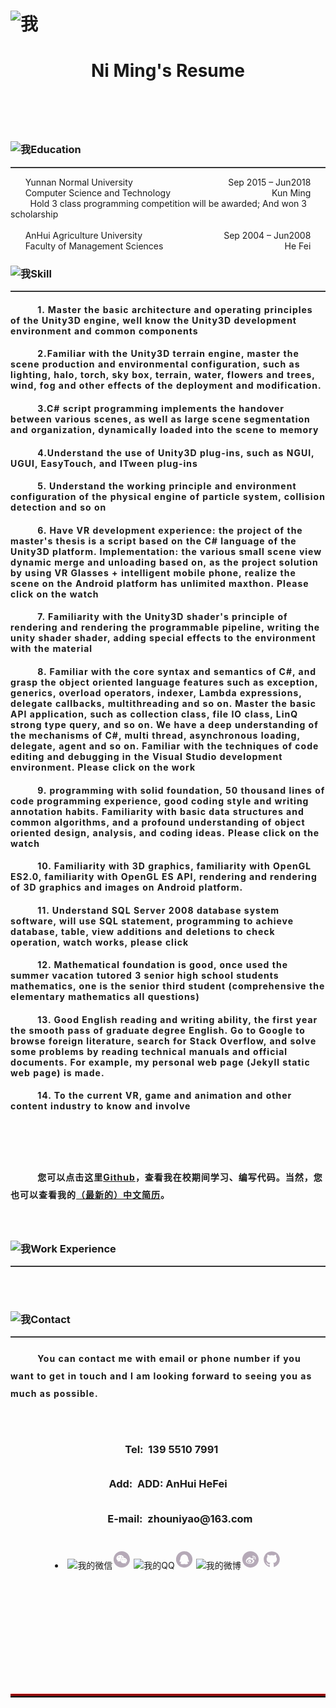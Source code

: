 

<!-- 更新内容-->
<style type="text/css">
h4 {letter-spacing: 1px}
p{line-height:2em;}
</style>
<h1><img src="/niming-resume/Nm_EnglishResume.png" alt="我"></h1>
<h1 class="intro" align="center">Ni Ming's Resume<h1><br>
<h3><img src="/styles/images/me/education.png" alt="我">Education</h3>
<hr style="height:1px;border:none;border-top:1px solid #555555;" />

<div><div style="float: left;">&nbsp;&nbsp;&nbsp;&nbsp;&nbsp;&nbsp;Yunnan Normal University</div><div style="float: right">Sep 2015 – Jun2018&nbsp;&nbsp;&nbsp;&nbsp;&nbsp;&nbsp;</div>
<br>
<div><div style="float: left;">&nbsp;&nbsp;&nbsp;&nbsp;&nbsp;&nbsp;Computer Science and Technology </div><div style="float: right">Kun Ming&nbsp;&nbsp;&nbsp;&nbsp;&nbsp;&nbsp;</div>
<br>
&nbsp;&nbsp;&nbsp;&nbsp;&nbsp;&nbsp;&nbsp;&nbsp;Hold 3 class programming competition will be awarded; And won 3 scholarship
<br><br>
<div><div style="float: left;">&nbsp;&nbsp;&nbsp;&nbsp;&nbsp;&nbsp;AnHui Agriculture University</div><div style="float: right">Sep 2004 – Jun2008&nbsp;&nbsp;&nbsp;&nbsp;&nbsp;&nbsp;</div>
<br>
<div><div style="float: left;">&nbsp;&nbsp;&nbsp;&nbsp;&nbsp;&nbsp;Faculty of Management Sciences </div><div style="float: right">He Fei&nbsp;&nbsp;&nbsp;&nbsp;&nbsp;&nbsp;</div>

<br>
<h3><img src="/styles/images/me/skill.png" alt="我">Skill</h3>
<hr style="height:1px;border:none;border-top:1px solid #555555;" />
<h4>
 &nbsp;&nbsp;&nbsp;&nbsp;&nbsp;&nbsp;&nbsp;&nbsp;&nbsp;&nbsp;1. Master the basic architecture and operating principles of the Unity3D engine, well know the Unity3D development environment and common components</h4>
<h4>
 &nbsp;&nbsp;&nbsp;&nbsp;&nbsp;&nbsp;&nbsp;&nbsp;&nbsp;&nbsp;2.Familiar with the Unity3D terrain engine, master the scene production and environmental configuration, such as lighting, halo, torch, sky box, terrain, water, flowers and trees, wind, fog and other effects of the deployment and modification.</h4>
<h4>
 &nbsp;&nbsp;&nbsp;&nbsp;&nbsp;&nbsp;&nbsp;&nbsp;&nbsp;&nbsp;3.C# script programming implements the handover between various scenes, as well as large scene segmentation and organization, dynamically loaded into the scene to memory</h4>
<h4>
 &nbsp;&nbsp;&nbsp;&nbsp;&nbsp;&nbsp;&nbsp;&nbsp;&nbsp;&nbsp;4.Understand the use of Unity3D plug-ins, such as NGUI, UGUI, EasyTouch, and ITween plug-ins</h4>
<h4>
 &nbsp;&nbsp;&nbsp;&nbsp;&nbsp;&nbsp;&nbsp;&nbsp;&nbsp;&nbsp;5. Understand the working principle and environment configuration of the physical engine of particle system, collision detection and so on</h4>
<h4>
 &nbsp;&nbsp;&nbsp;&nbsp;&nbsp;&nbsp;&nbsp;&nbsp;&nbsp;&nbsp;6. Have VR development experience: the project of the master's thesis is a script based on the C# language of the Unity3D platform. Implementation: the various small scene view dynamic merge and unloading based on, as the project solution by using VR Glasses + intelligent mobile phone, realize the scene on the Android platform has unlimited maxthon. Please click on the watch</h4>
<h4>
 &nbsp;&nbsp;&nbsp;&nbsp;&nbsp;&nbsp;&nbsp;&nbsp;&nbsp;&nbsp;7. Familiarity with the Unity3D shader's principle of rendering and rendering the programmable pipeline, writing the unity shader shader, adding special effects to the environment with the material</h4>
<h4>
 &nbsp;&nbsp;&nbsp;&nbsp;&nbsp;&nbsp;&nbsp;&nbsp;&nbsp;&nbsp;8. Familiar with the core syntax and semantics of C#, and grasp the object oriented language features such as exception, generics, overload operators, indexer, Lambda expressions, delegate callbacks, multithreading and so on. Master the basic API application, such as collection class, file IO class, LinQ strong type query, and so on. We have a deep understanding of the mechanisms of C#, multi thread, asynchronous loading, delegate, agent and so on. Familiar with the techniques of code editing and debugging in the Visual Studio development environment. Please click on the work</h4>
<h4>
 &nbsp;&nbsp;&nbsp;&nbsp;&nbsp;&nbsp;&nbsp;&nbsp;&nbsp;&nbsp;9. programming with solid foundation, 50 thousand lines of code programming experience, good coding style and writing annotation habits. Familiarity with basic data structures and common algorithms, and a profound understanding of object oriented design, analysis, and coding ideas. Please click on the watch</h4>
<h4>
 &nbsp;&nbsp;&nbsp;&nbsp;&nbsp;&nbsp;&nbsp;&nbsp;&nbsp;&nbsp;10. Familiarity with 3D graphics, familiarity with OpenGL ES2.0, familiarity with OpenGL ES API, rendering and rendering of 3D graphics and images on Android platform.</h4>
<h4>
 &nbsp;&nbsp;&nbsp;&nbsp;&nbsp;&nbsp;&nbsp;&nbsp;&nbsp;&nbsp;11. Understand SQL Server 2008 database system software, will use SQL statement, programming to achieve database, table, view additions and deletions to check operation, watch works, please click</h4>
<h4>
 &nbsp;&nbsp;&nbsp;&nbsp;&nbsp;&nbsp;&nbsp;&nbsp;&nbsp;&nbsp;12. Mathematical foundation is good, once used the summer vacation tutored 3 senior high school students mathematics, one is the senior third student (comprehensive the elementary mathematics all questions)</h4>
<h4>
 &nbsp;&nbsp;&nbsp;&nbsp;&nbsp;&nbsp;&nbsp;&nbsp;&nbsp;&nbsp;13. Good English reading and writing ability, the first year the smooth pass of graduate degree English. Go to Google to browse foreign literature, search for Stack Overflow, and solve some problems by reading technical manuals and official documents. For example, my personal web page (Jekyll static web page) is made.</h4>
<h4>
 &nbsp;&nbsp;&nbsp;&nbsp;&nbsp;&nbsp;&nbsp;&nbsp;&nbsp;&nbsp;14. To the current VR, game and animation and other content industry to know and involve</h4>
<h4>
 &nbsp;&nbsp;&nbsp;&nbsp;&nbsp;&nbsp;&nbsp;&nbsp;&nbsp;&nbsp;</h4>

<br>
 <h4><p>&nbsp;&nbsp;&nbsp;&nbsp;&nbsp;&nbsp;&nbsp;&nbsp;&nbsp;&nbsp;您可以点击这里<a href="https://github.com/zhouniyao">Github</a>，查看我在校期间学习、编写代码。当然，您也可以查看我的<a href="/niming-resume/">（最新的）中文简历</a>。</p></h4>
<br>
<h3><img src="/styles/images/me/computer.png" alt="我">Work Experience</h3>
<hr style="height:1px;border:none;border-top:1px solid #555555;" />
<br><br>

<h3><img src="/styles/images/me/tel.png" alt="我">Contact</h3>
<hr style="height:1px;border:none;border-top:1px solid #555555;" />
<h4><p>
 &nbsp;&nbsp;&nbsp;&nbsp;&nbsp;&nbsp;&nbsp;&nbsp;&nbsp;&nbsp;You can contact me with email or phone number if you want to get in touch and I am looking forward to seeing you as much as possible.</p></h4>
<br>

<h3><p align="center">&nbsp;&nbsp;&nbsp;Tel:&nbsp;&nbsp;<STRONG>139 5510 7991</STRONG></p></h3>

<h3><p align="center">Add:&nbsp;&nbsp;ADD: AnHui HeFei</p></h3>

<h3><p align="center">&nbsp;&nbsp;&nbsp;&nbsp;&nbsp;&nbsp;&nbsp;&nbsp;&nbsp;&nbsp;E-mail:&nbsp;&nbsp;zhouniyao@163.com</p>
</h3>
<br>
<div align="center">
              <li class="we-chat">
                <span class="contact-list_1"><img class="contact-chat" src="/styles/images/wechat.jpg" alt="我的微信"><svg viewBox="0 0 1024 1024" version="1.1" width="30" height="30"><path d="M570.625024 510.793728c-10.160128 0-20.32128 9.435136-20.32128 21.046272 0 9.435136 10.160128 18.869248 20.32128 18.869248 15.240192 0 26.126336-9.435136 26.126336-18.869248C596.75136 520.228864 585.865216 510.793728 570.625024 510.793728z" fill="#B5A9B7"></path><path d="M503.856128 412.818432c15.966208 0 26.126336-10.160128 26.126336-25.401344 0-15.966208-10.160128-25.401344-26.126336-25.401344-15.240192 0-29.755392 9.435136-29.755392 25.401344C474.100736 402.658304 488.615936 412.818432 503.856128 412.818432z" fill="#B5A9B7"></path><path d="M511.839232 65.717248c-246.009856 0-445.44 199.430144-445.44 445.44s199.430144 445.44 445.44 445.44 445.44-199.430144 445.44-445.44S757.849088 65.717248 511.839232 65.717248zM427.65312 624.01024c-26.852352 0-46.447616-4.354048-71.84896-11.61216l-73.299968 37.013504 21.046272-62.413824c-51.52768-36.287488-82.009088-82.009088-82.009088-137.89184 0-98.701312 92.895232-174.178304 206.111744-174.178304 100.15232 0 189.41952 59.510784 206.83776 143.69792-7.257088-1.451008-13.789184-2.177024-19.595264-2.177024-98.701312 0-174.90432 74.025984-174.90432 163.29216 0 15.240192 2.177024 29.029376 5.80608 43.544576C439.991296 624.01024 433.4592 624.01024 427.65312 624.01024zM730.289152 695.133184l14.5152 52.253696-55.156736-31.207424c-21.046272 4.354048-41.367552 10.886144-62.413824 10.886144-97.250304 0-174.178304-66.768896-174.178304-149.502976s76.929024-149.502976 174.178304-149.502976c92.169216 0 174.90432 66.768896 174.90432 149.502976C802.137088 624.01024 770.930688 665.377792 730.289152 695.133184z" fill="#B5A9B7"></path><path d="M360.159232 362.016768c-15.240192 0-31.207424 9.435136-31.207424 25.401344 0 15.240192 15.966208 25.401344 31.207424 25.401344 14.5152 0 26.126336-10.160128 26.126336-25.401344C386.285568 371.45088 374.673408 362.016768 360.159232 362.016768z" fill="#B5A9B7"></path><path d="M684.566528 510.793728c-10.886144 0-20.32128 9.435136-20.32128 21.046272 0 9.435136 9.435136 18.869248 20.32128 18.869248 14.5152 0 25.401344-9.435136 25.401344-18.869248C709.967872 520.228864 699.081728 510.793728 684.566528 510.793728z" fill="#B5A9B7"></path>
                </svg></span>
                <span class="contact-list_2"><img class="contact-qq" src="/styles/images/me/QQ2.png" alt="我的QQ"><svg viewBox="0 0 1024 1024" version="1.1"  width="30" height="30"><path d="M512 64C264.56 64 64.033 264.565 64.033 512.007 64.033 759.447 264.56 960 512 960c247.415 0 447.967-200.553 447.967-447.993C959.967 264.566 759.414 64 512 64L512 64zM758.643 651.644c-11.555 10.784-31.423-0.977-50.519-27.406-8.286 22.389-19.094 43.001-31.628 61.532 26.998 9.65 44.342 24.68 44.342 41.665 0 29.312-51.855 53.04-115.885 53.04-38.01 0-71.568-8.313-92.773-21.23-20.999 12.918-54.764 21.23-92.749 21.23-64.028 0-115.909-23.728-115.909-53.04 0-16.78 17.37-32.015 44.367-41.665-12.714-18.503-23.316-39.144-31.628-61.532-19.095 26.225-38.937 38.19-50.518 27.406-15.828-14.849-9.831-67.322 13.69-117.068 5.404-11.374 11.168-21.591 17.14-30.47C299.867 359.463 395.138 243.36 512 243.36l0.386 0c116.862 0 212.133 115.911 215.401 260.745 5.97 8.879 11.785 19.095 17.164 30.47C768.294 584.321 774.469 636.795 758.643 651.644L758.643 651.644z" fill="#B5A9B7"></path>
                </svg></span>
                <span class="contact-list_3"><img class="contact-weibo" src="/styles/images/me/weibo2.png" alt="我的微博"><svg viewBox="0 0 1024 1024" version="1.1"  width="30" height="30"><path d="M471.451492 510.249123c-88.793302 4.100388-160.598698 51.671846-160.598698 111.01542 0 59.272965 71.805396 103.802134 160.598698 99.651604 88.889493-4.03592 160.823825-59.663868 160.823825-118.925576C632.274294 542.78105 560.340985 506.164085 471.451492 510.249123zM531.974937 659.501402c-27.198455 35.109636-81.011059 52.256154-133.285632 23.954575-24.863271-13.501502-23.940249-40.001039-23.940249-40.001039s-10.342556-83.672678 79.000262-94.111424C543.191396 538.953885 559.172369 624.39279 531.974937 659.501402zM429.729252 614.974279c-16.695241 1.736551-28.624944 16.291035-28.624944 30.181393 0 13.95585 13.420661 23.566742 30.115901 21.608134 16.597003-1.883907 30.116925-14.718213 30.116925-28.628014C461.337133 624.198362 448.888614 613.143585 429.729252 614.974279zM472.050126 603.482551c-5.722328 4.15053-6.889921 12.059664-3.777023 17.001209 2.982938 5.077645 9.952676 5.66093 15.592117 1.430582 5.51255-4.364401 7.653307-11.949146 4.670369-17.007349C485.552651 599.965447 478.68115 598.554308 472.050126 603.482551zM512.24457 66.981531c-246.678192 0-446.650643 199.972451-446.650643 446.650643s199.972451 446.650643 446.650643 446.650643 446.650643-199.972451 446.650643-446.650643S758.922762 66.981531 512.24457 66.981531zM711.664436 641.314181c-36.629245 77.771271-157.354817 115.635647-246.827595 108.615767-85.031629-6.694469-194.361663-34.930557-205.658963-137.825019 0 0-5.963829-46.616714 39.226397-106.915032 0 0 64.964594-90.753957 140.6606-116.655883 75.760474-25.755594 84.578304 17.847483 84.578304 43.618427-4.0175 21.883403-11.540847 34.737152 16.889669 25.900903 0 0 74.463945-34.523281 105.099686-3.888564 24.736381 24.733311 4.085038 58.756195 4.085038 58.756195s-10.243295 11.361769 10.862395 15.44783C681.745009 532.583804 748.266052 563.41295 711.664436 641.314181zM638.241192 426.446485c-8.106632 0-14.623046-6.548136-14.623046-14.604626 0-8.184403 6.516414-14.731516 14.623046-14.731516 0 0 91.269703-16.892739 80.362282 81.205487 0 0.583285-0.064468 1.037632-0.194428 1.556449-1.037632 6.935969-7.148817 12.269441-14.344706 12.269441-8.118911 0-14.734586-6.500041-14.734586-14.603603C689.329754 477.53914 703.789071 411.974889 638.241192 426.446485zM792.548604 504.900302l-0.130983 0c-2.399653 16.59598-10.647501 17.927301-20.455891 17.927301-11.735275 0-21.23258-7.393387-21.23258-19.128663 0-10.178827 4.211928-20.518313 4.211928-20.518313 1.25048-4.28049 11.18576-30.928407-6.547113-70.704318-32.451086-54.525847-97.835236-55.336306-105.553011-52.222385-7.779174 3.045359-19.285229 4.600785-19.285229 4.600785-11.803837 0-21.283746-9.628288-21.283746-21.299095 0-9.82067 6.565533-18.121729 15.512299-20.648272 0 0 0.191358-0.324388 0.518816-0.38988 0.647753-0.12996 1.297552-0.796132 2.010797-0.860601 9.092076-1.733481 41.558511-8.118911 73.101925-0.728594C749.887992 334.122777 827.399343 388.714116 792.548604 504.900302z" fill="#B5A9B7"></path>
              </svg></span>
                <span><a href="{{site.github}}" target="_blank"><svg viewBox="0 0 1024 1024" version="1.1" width="30" height="30"><path d="M512 73.142857q119.428571 0 220.285714 58.857143T892 291.714286 950.857143 512q0 143.428571-83.714286 258T650.857143 928.571429q-15.428571 2.857143-22.857143-4t-7.428571-17.142858q0-1.714286 0.285714-43.714285t0.285714-76.857143q0-55.428571-29.714286-81.142857 32.571429-3.428571 58.571429-10.285715t53.714286-22.285714 46.285714-38 30.285714-60T792 489.142857q0-68-45.142857-117.714286 21.142857-52-4.571429-116.571428-16-5.142857-46.285714 6.285714t-52.571429 25.142857l-21.714285 13.714286q-53.142857-14.857143-109.714286-14.857143t-109.714286 14.857143q-9.142857-6.285714-24.285714-15.428571T330.285714 262.571429 281.714286 254.857143q-25.714286 64.571429-4.571429 116.571428-45.142857 49.714286-45.142857 117.714286 0 48.571429 11.714286 85.714286t30 60 46 38.285714 53.714285 22.285714 58.571429 10.285715q-22.285714 20.571429-28 58.857143-12 5.714286-25.714286 8.571428t-32.571428 2.857143-37.428572-12.285714T276.571429 728q-10.857143-18.285714-27.714286-29.714286t-28.285714-13.714285l-11.428572-1.714286q-12 0-16.571428 2.571428t-2.857143 6.571429 5.142857 8 7.428571 6.857143l4 2.857143q12.571429 5.714286 24.857143 21.714285t18 29.142858l5.714286 13.142857q7.428571 21.714286 25.142857 35.142857t38.285714 17.142857 39.714286 4 31.714286-2l13.142857-2.285714q0 21.714286 0.285714 50.571428t0.285714 31.142857q0 10.285714-7.428571 17.142858t-22.857143 4q-132.571429-44-216.285714-158.571429T73.142857 512q0-119.428571 58.857143-220.285714T291.714286 132 512 73.142857zM239.428571 703.428571q1.714286-4-4-6.857142-5.714286-1.714286-7.428571 1.142857-1.714286 4 4 6.857143 5.142857 3.428571 7.428571-1.142858z m17.714286 19.428572q4-2.857143-1.142857-9.142857-5.714286-5.142857-9.142857-1.714286-4 2.857143 1.142857 9.142857 5.714286 5.714286 9.142857 1.714286z m17.142857 25.714286q5.142857-4 0-10.857143-4.571429-7.428571-9.714285-3.428572-5.142857 2.857143 0 10.285715t9.714285 4z m24 24q4.571429-4.571429-2.285714-10.857143-6.857143-6.857143-11.428571-1.714286-5.142857 4.571429 2.285714 10.857143 6.857143 6.857143 11.428571 1.714286z m32.571429 14.285714q1.714286-6.285714-7.428572-9.142857-8.571429-2.285714-10.857142 4t7.428571 8.571428q8.571429 3.428571 10.857143-3.428571z m36 2.857143q0-7.428571-9.714286-6.285715-9.142857 0-9.142857 6.285715 0 7.428571 9.714286 6.285714 9.142857 0 9.142857-6.285714z m33.142857-5.714286q-1.142857-6.285714-10.285714-5.142857-9.142857 1.714286-8 8.571428t10.285714 4.571429 8-8z"  fill="#B5A9B7"></path>
                  </svg></a></span>
              </li>
</div>




<br><br><br>
<br><br><br>
<hr style="height:3px;border:none;border-top:3px double red;" />








<!-- 更新内容-->


